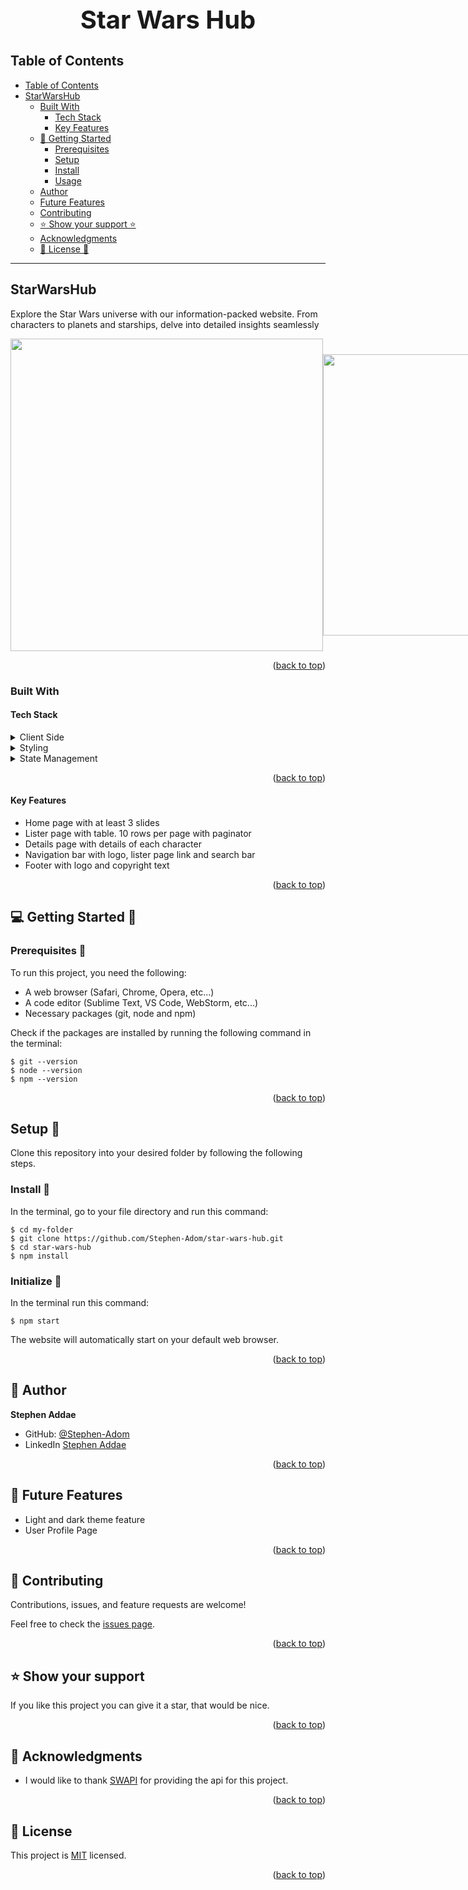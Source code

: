 <h1 style="font-size: 40px;" align="center"> Star Wars Hub </h1>

## Table of Contents

- [Table of Contents](#-table-of-contents-)
- [StarWarsHub](#StarWarsHub-)
  - [Built With](#-built-with-)
    - [Tech Stack](#tech-stack-)
    - [Key Features](#key-features-)
  - [🎹 Getting Started](#-getting-started-)
    - [Prerequisites](#prerequisites-)
    - [Setup](#setup-)
    - [Install](#install-)
    - [Usage](#usage-)
  - [Author](#-author-)
  - [Future Features](#-future-features-)
  - [Contributing](#-contributing-)
  - [⭐️ Show your support ⭐️](#️-show-your-support-)
  - [Acknowledgments](#-acknowledgments-)
  - [🎼 License 🎼](#-license-)

---

## StarWarsHub

Explore the Star Wars universe with our information-packed website. From characters to planets and starships, delve into detailed insights seamlessly

<div style="display: flex; align-items: center;">
<img src="./assets/desktop.png" height="500px" />
<img src="./assets/mobile.png" height="450px" />
</div>
<p align="right">(<a href="#readme-top">back to top</a>)</p>

### Built With

#### Tech Stack

<details>
  <summary>Client Side</summary>
  <ul>
    <li><a href="https://angular.io/cli">Anguar</a></li>
    <li><a href="https://primeng.org/">Primeng</a></li>
    <li><a href="https://rxjs.dev/">RxJS</a></li>
  </ul>
</details>
<details>
 <summary>Styling</summary>
  <ul>
    <li><a href="https://tailwindcss.com/">Tailwind CSS</a></li>
  </ul>
</details>
<details>
 <summary>State Management</summary>
  <ul>
    <li><a href="https://ngrx.io/">NgRx</a></li>
  </ul>
</details>
<p align="right">(<a href="#readme-top">back to top</a>)</p>

#### Key Features

- Home page with at least 3 slides
- Lister page with table. 10 rows per page with paginator
- Details page with details of each character
- Navigation bar with logo, lister page link and search bar
- Footer with logo and copyright text
<p align="right">(<a href="#readme-top">back to top</a>)</p>

## 💻 Getting Started 🎹

### Prerequisites 🎹

To run this project, you need the following:

- A web browser (Safari, Chrome, Opera, etc...)
- A code editor (Sublime Text, VS Code, WebStorm, etc...)
- Necessary packages (git, node and npm)

Check if the packages are installed by running the following command in the terminal:

```
$ git --version
$ node --version
$ npm --version
```

<p align="right">(<a href="#readme-top">back to top</a>)</p>

## Setup 🎹

Clone this repository into your desired folder by following the following steps.

### Install 🎹

In the terminal, go to your file directory and run this command:

```
$ cd my-folder
$ git clone https://github.com/Stephen-Adom/star-wars-hub.git
$ cd star-wars-hub
$ npm install
```

### Initialize 🎹

In the terminal run this command:

```
$ npm start
```

The website will automatically start on your default web browser.

<p align="right">(<a href="#readme-top">back to top</a>)</p>

## 👥 Author <a name="author"></a>

**Stephen Addae**

- GitHub: [@Stephen-Adom](https://github.com/Stephen-Adom)
- LinkedIn [Stephen Addae](https://www.linkedin.com/in/stephen-addae/)

<p align="right">(<a href="#readme-top">back to top</a>)</p>

## 🔭 Future Features <a name="future-features"></a>

- Light and dark theme feature
- User Profile Page

<p align="right">(<a href="#readme-top">back to top</a>)</p>

<!-- CONTRIBUTING -->

## 🤝 Contributing <a name="contributing"></a>

Contributions, issues, and feature requests are welcome!

Feel free to check the [issues page](https://github.com/Stephen-Adom/star-wars-hub/issues).

<p align="right">(<a href="#readme-top">back to top</a>)</p>

<!-- SUPPORT -->

## ⭐️ Show your support <a name="support"></a>

If you like this project you can give it a star, that would be nice.

<p align="right">(<a href="#readme-top">back to top</a>)</p>

## 🙏 Acknowledgments <a name="acknowledgements"></a>

- I would like to thank [SWAPI](https://swapi.dev/) for providing the api for this project.

<p align="right">(<a href="#readme-top">back to top</a>)</p>

<!-- LICENSE -->

## 📝 License <a name="license"></a>

This project is [MIT](./LICENSE) licensed.

<p align="right">(<a href="#readme-top">back to top</a>)</p>
